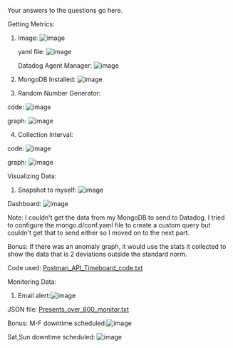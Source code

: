 Your answers to the questions go here.

Getting Metrics:
1. Image: ![image](https://user-images.githubusercontent.com/96433227/146793385-14a81adb-dd83-4e8a-b7a7-a50969077dd5.png)

   yaml file: ![image](https://user-images.githubusercontent.com/96433227/146793490-fb43bdba-c3b0-4453-ac3f-c6aea3445b34.png)
   
   Datadog Agent Manager: ![image](https://user-images.githubusercontent.com/96433227/146793571-7df54eac-2694-4aa0-9975-d67819c354d9.png)
   
2. MongoDB Installed: ![image](https://user-images.githubusercontent.com/96433227/146794365-5a45d99d-86c3-40c0-9239-4faf04831771.png)

3. Random Number Generator:

code: ![image](https://user-images.githubusercontent.com/96433227/146829641-2408964f-0f0c-4c7c-9372-729c2bf50086.png)

graph: ![image](https://user-images.githubusercontent.com/96433227/146827897-3d3ef2a3-5133-4b94-ac8e-c0a0f038ce40.png)

4. Collection Interval:

code: ![image](https://user-images.githubusercontent.com/96433227/146829674-6fe9fc70-8cd2-44da-83bb-b67cb363f2aa.png)

graph: ![image](https://user-images.githubusercontent.com/96433227/146829130-c4684b45-f4fb-455c-89db-1f874195589d.png)

Visualizing Data:
1. Snapshot to myself: ![image](https://user-images.githubusercontent.com/96433227/147123303-44c50a09-2b0d-43d5-936f-76693ca0cef3.png)

Dashboard: ![image](https://user-images.githubusercontent.com/96433227/147418879-5e79026c-8b8e-4af0-ae45-62ab78adf7a9.png)

Note: I couldn't get the data from my MongoDB to send to Datadog. I tried to configure the mongo.d/conf.yaml file to create a custom query but couldn't get that to send either so I moved on to the next part.

Bonus: If there was an anomaly graph, it would use the stats it collected to show the data that is 2 deviations outside the standard norm. 

Code used: [Postman_API_Timeboard_code.txt](https://github.com/bridget-harrod/hiring-engineers/files/7763969/Postman_API_Timeboard_code.txt)

Monitoring Data:
1. Email alert:![image](https://user-images.githubusercontent.com/96433227/147295622-e3acebdb-2a53-41cc-926c-52b56226063a.png)

JSON file: [Presents_over_800_monitor.txt](https://github.com/bridget-harrod/hiring-engineers/files/7771582/Presents_over_800_monitor.txt)

Bonus: M-F downtime scheduled:![image](https://user-images.githubusercontent.com/96433227/147295254-edee775a-eb97-4621-b608-cfd700ec7cf1.png)

Sat,Sun downtime scheduled: ![image](https://user-images.githubusercontent.com/96433227/147295473-9a81a691-840a-4fa7-9f41-eaee49b698c8.png)

